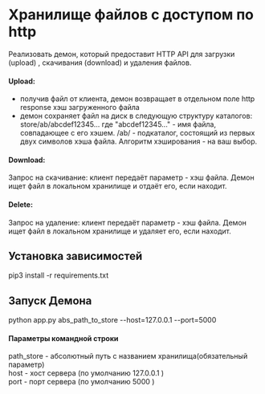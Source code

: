# Хранилище файлов с доступом по http

Реализовать демон, который предоставит HTTP API для загрузки (upload) ,
скачивания (download) и удаления файлов.

#### Upload:
- получив файл от клиента, демон возвращает в отдельном поле http
response хэш загруженного файла
- демон сохраняет файл на диск в следующую структуру каталогов:
   store/ab/abcdef12345...
где "abcdef12345..." - имя файла, совпадающее с его хэшем.
/ab/ - подкаталог, состоящий из первых двух символов хэша файла.
Алгоритм хэширования - на ваш выбор.

#### Download:
Запрос на скачивание: клиент передаёт параметр - хэш файла. Демон ищет
файл в локальном хранилище и отдаёт его, если находит.

#### Delete:
Запрос на удаление: клиент передаёт параметр - хэш файла. Демон ищет
файл в локальном хранилище и удаляет его, если находит.

## Установка зависимостей
pip3 install -r requirements.txt

## Запуск Демона
python app.py abs_path_to_store --host=127.0.0.1 --port=5000

#### Параметры командной строки
path_store - абсолютный путь c названием хранилища(обязательный параметр) <br>
host - хост сервера (по умолчанию 127.0.0.1 ) <br>
port - порт сервера (по умолчанию  5000 ) <br>
